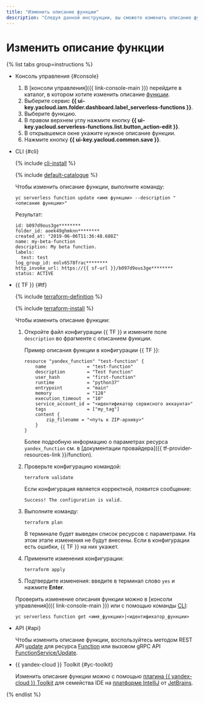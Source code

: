 ```yaml
---
title: "Изменить описание функции"
description: "Следуя данной инструкции, вы сможете изменить описание функции."
---
```


# Изменить описание функции

{% list tabs group=instructions %}

- Консоль управления {#console}

    1. В [консоли управления]({{ link-console-main }}) перейдите в каталог, в котором хотите изменить описание [функции](../../concepts/function.md).
    1. Выберите сервис **{{ ui-key.yacloud.iam.folder.dashboard.label_serverless-functions }}**.
    1. Выберите функцию.
    1. В правом верхнем углу нажмите кнопку **{{ ui-key.yacloud.serverless-functions.list.button_action-edit }}**.
    1. В открывшемся окне укажите нужное описание функции.
    1. Нажмите кнопку **{{ ui-key.yacloud.common.save }}**.
    
- CLI {#cli}
  
    {% include [cli-install](../../../_includes/cli-install.md) %}

    {% include [default-catalogue](../../../_includes/default-catalogue.md) %}
    
    Чтобы изменить описание функции, выполните команду:

    ```
    yc serverless function update <имя функции> --description "<описание функции>"
    ```

    Результат:

    ```       
    id: b097d9ous3ge********
    folder_id: aoek49ghmknn********
    created_at: "2019-06-06T11:36:48.688Z"
    name: my-beta-function
    description: My beta function.
    labels:
      test: test
    log_group_id: eolv6578frac********
    http_invoke_url: https://{{ sf-url }}/b097d9ous3ge********
    status: ACTIVE
    ```

- {{ TF }} {#tf}

    {% include [terraform-definition](../../../_tutorials/terraform-definition.md) %}

    {% include [terraform-install](../../../_includes/terraform-install.md) %}

    Чтобы изменить описание функции:

    1. Откройте файл конфигурации {{ TF }} и измените поле `description` во фрагменте с описанием функции.

        Пример описания функции в конфигурации {{ TF }}:
      
        ```
        resource "yandex_function" "test-function" {
            name               = "test-function"
            description        = "Test function"
            user_hash          = "first-function"
            runtime            = "python37"
            entrypoint         = "main"
            memory             = "128"
            execution_timeout  = "10"
            service_account_id = "<идентификатор сервисного аккаунта>"
            tags               = ["my_tag"]
            content {
                zip_filename = "<путь к ZIP-архиву>"
            }
        }
        ``` 

        Более подробную информацию о параметрах ресурса `yandex_function` см. в [документации провайдера]({{ tf-provider-resources-link }}/function).

    1. Проверьте конфигурацию командой:
        
       ```
       terraform validate
       ```

       Если конфигурация является корректной, появится сообщение:
        
       ```
       Success! The configuration is valid.
       ```

    1. Выполните команду:

       ```
       terraform plan
       ```
        
       В терминале будет выведен список ресурсов с параметрами. На этом этапе изменения не будут внесены. Если в конфигурации есть ошибки, {{ TF }} на них укажет. 
         
    1. Примените изменения конфигурации:

       ```
       terraform apply
       ```
    1. Подтвердите изменения: введите в терминал слово `yes` и нажмите **Enter**.
      
    Проверить изменение описания функции можно в [консоли управления]({{ link-console-main }}) или с помощью команды [CLI](../../../cli/quickstart.md):

    ```
    yc serverless function get <имя_функции>|<идентификатор_функции>
    ```

- API {#api}

    Чтобы изменить описание функции, воспользуйтесь методом REST API [update](../../functions/api-ref/Function/update.md) для ресурса [Function](../../functions/api-ref/Function/index.md) или вызовом gRPC API [FunctionService/Update](../../functions/api-ref/grpc/function_service.md#Update).


- {{ yandex-cloud }} Toolkit {#yc-toolkit}

    Изменить описание функции можно с помощью [плагина {{ yandex-cloud }} Toolkit](https://github.com/yandex-cloud/ide-plugin-jetbrains) для семейства IDE на [платформе IntelliJ](https://www.jetbrains.com/ru-ru/opensource/idea/) от [JetBrains](https://www.jetbrains.com/).


{% endlist %}
